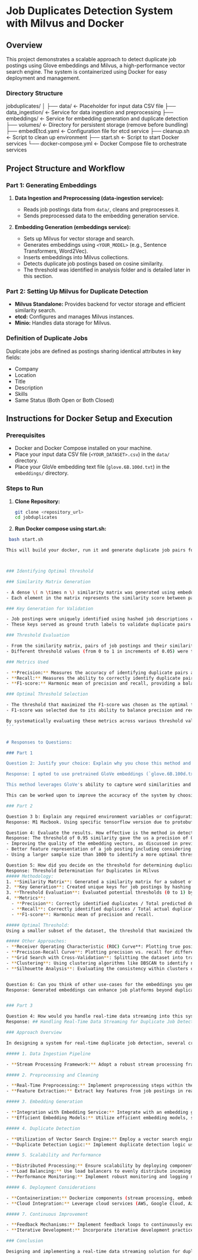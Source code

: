 # Job Duplicates Detection System with Milvus and Docker

## Overview

This project demonstrates a scalable approach to detect duplicate job postings using Glove embeddings and Milvus, a high-performance vector search engine. The system is containerized using Docker for easy deployment and management.

### Directory Structure

jobduplicates/
│
├── data/                   <- Placeholder for input data CSV file
├── data_ingestion/         <- Service for data ingestion and preprocessing
├── embeddings/             <- Service for embedding generation and duplicate detection
├── volumes/                <- Directory for persistent storage (remove before bundling)
├── embedEtcd.yaml          <- Configuration file for etcd service
├── cleanup.sh              <- Script to clean up environment
├── start.sh                <- Script to start Docker services
└── docker-compose.yml      <- Docker Compose file to orchestrate services


## Project Structure and Workflow

### Part 1: Generating Embeddings

1. **Data Ingestion and Preprocessing (data-ingestion service):**
   - Reads job postings data from `data/`, cleans and preprocesses it.
   - Sends preprocessed data to the embedding generation service.

2. **Embedding Generation (embeddings service):**
   - Sets up Milvus for vector storage and search.
   - Generates embeddings using `<YOUR_MODEL>` (e.g., Sentence Transformers, Word2Vec).
   - Inserts embeddings into Milvus collections.
   - Detects duplicate job postings based on cosine similarity.
   - The threshold was identified in analysis folder and is detailed later in this section.

### Part 2: Setting Up Milvus for Duplicate Detection

- **Milvus Standalone:** Provides backend for vector storage and efficient similarity search.
- **etcd:** Configures and manages Milvus instances.
- **Minio:** Handles data storage for Milvus.

### Definition of Duplicate Jobs

Duplicate jobs are defined as postings sharing identical attributes in key fields:
- Company
- Location
- Title
- Description
- Skills
- Same Status (Both Open or Both Closed)

## Instructions for Docker Setup and Execution

### Prerequisites

- Docker and Docker Compose installed on your machine.
- Place your input data CSV file (`<YOUR_DATASET>.csv`) in the `data/` directory.
- Place your GloVe embedding text file (`glove.6B.100d.txt`) in the `embeddings/` directory.



### Steps to Run

1. **Clone Repository:**
   ```bash
   git clone <repository_url>
   cd jobduplicates

2. **Run Docker compose using start.sh:**
  ```bash
   bash start.sh

This will build your docker, run it and generate duplicate job pairs for you in /embeddings as 'duplicate job pairs.csv'



### Identifying Optimal threshold

### Similarity Matrix Generation

- A dense \( n \times n \) similarity matrix was generated using embedding vectors of job postings.
- Each element in the matrix represents the similarity score between pairs of job postings.

### Key Generation for Validation

- Job postings were uniquely identified using hashed job descriptions combined with selected features such as job title, company name, location, and skills.
- These keys served as ground truth labels to validate duplicate pairs.

### Threshold Evaluation

- From the similarity matrix, pairs of job postings and their similarity scores were extracted.
- Different threshold values (from 0 to 1 in increments of 0.05) were tested to classify pairs with similarity scores above the threshold as duplicates.

### Metrics Used

- **Precision:** Measures the accuracy of identifying duplicate pairs among all predicted duplicates.
- **Recall:** Measures the ability to correctly identify duplicate pairs among all actual duplicates.
- **F1-score:** Harmonic mean of precision and recall, providing a balanced assessment of duplicate detection performance.

### Optimal Threshold Selection

- The threshold that maximized the F1-score was chosen as the optimal threshold for duplicate detection.
- F1-score was selected due to its ability to balance precision and recall, ensuring effective identification of duplicates while minimizing false positives.

By systematically evaluating these metrics across various threshold values, we established an efficient approach to detect duplicate job postings using Milvus.
'''


# Responses to Questions:

### Part 1

Question 2: Justify your choice: Explain why you chose this method and its potential advantages for this task and its potential advantages in the context of duplicate detection.

Response: I opted to use pretrained GloVe embeddings (`glove.6B.100d.txt`) for generating embeddings for the job descriptions due to their efficiency and effectiveness in capturing semantic relationships between words. GloVe embeddings are pre-trained on large corpora, ensuring they have a rich understanding of various contexts and nuances in the language. By generating embeddings for fields like job description, title, company, location, and skills, and then concatenating them, we create a comprehensive representation of each job post.

This method leverages GloVe's ability to capture word similarities and contextual information, which is crucial for accurately detecting duplicates in the job postings data. Additionally, GloVe embeddings are computationally efficient and can be easily integrated with TensorFlow, ensuring a streamlined and reproducible workflow.

This can be worked upon to improve the accuracy of the system by choosing a finetuned glove embedding, domain specific embeddings, ensemble of embeddings, contextual embeddings using BERT, RoBERTa or other tranformer based embedding vectors.

### Part 2

Question 3 b: Explain any required environment variables or configurations.
Response: M1 Macbook. Using specific tensorflow version due to protobuf compatibility issues between tensorflow and pymilvus. Refer to Dockerfile in /embeddings.

Question 4: Evaluate the results. How effective is the method in detecting duplicates?
Response: The threshold of 0.95 similarity gave the us a precision of 0.000120, recall of 0.133333, and f1 score of 0.000240. The peformance of this method can be improved in a number of ways given proper time:
- Improving the quality of the embedding vectors, as discussed in previous response, Looking at different approaches such as weighted average of embedding of individual features, early fusion and late fusion while estimating similarity.
- Better feature representation of a job posting including considering other features such as qualification, better preprocessing of text
- Using a larger sample size than 1000 to identify a more optimal threshold

Question 5: How did you decide on the threshold for determining duplicates in Milvus? Which metrics are you using?
Response: Threshold Determination for Duplicates in Milvus
##### Methodology:
1. **Similarity Matrix**: Generated a similarity matrix for a subset of job postings using embedding vectors.
2. **Key Generation**: Created unique keys for job postings by hashing job descriptions and concatenating selected features.
3. **Threshold Evaluation**: Evaluated potential thresholds (0 to 1) by classifying pairs with similarity scores above the threshold as duplicates.
4. **Metrics**:
    - **Precision**: Correctly identified duplicates / Total predicted duplicates.
    - **Recall**: Correctly identified duplicates / Total actual duplicates.
    - **F1-score**: Harmonic mean of precision and recall.

##### Optimal Threshold:
Using a smaller subset of the dataset, the threshold that maximized the F1-score was selected. This approach balances precision and recall, ensuring effective duplicate detection. The optimal threshold is then applied to the larger dataset for efficient duplicate identification.

##### Other Approaches:
- **Receiver Operating Characteristic (ROC) Curve**: Plotting true positive rate vs. false positive rate and selecting the threshold with the highest area under the curve (AUC).
- **Precision-Recall Curve**: Plotting precision vs. recall for different thresholds and choosing the point that maximizes the F1-score or another relevant metric.
- **Grid Search with Cross-Validation**: Splitting the dataset into training and validation sets to iteratively find the best threshold.
- **Clustering**: Using clustering algorithms like DBSCAN to identify natural groupings of duplicates based on similarity scores.
- **Silhouette Analysis**: Evaluating the consistency within clusters of duplicates and non-duplicates to select an optimal threshold.


Question 6: Can you think of other use-cases for the embeddings you generated, beyond duplicate detection?
Response: Generated embeddings can enhance job platforms beyond duplicate detection by enabling personalized job recommendations, semantic search, automated resume matching, job classification, and market segmentation. They can optimize job descriptions, extract key skills, and identify trends in skill demand. Additionally, embeddings aid in detecting fraudulent postings, ensuring diversity and inclusion in job descriptions, and improving internal mobility and referral systems. These embeddings also support generating concise job summaries and highlighting key content, significantly boosting the efficiency and effectiveness of HR processes.


### Part 3

Question 4: How would you handle real-time data streaming into this system?
Response: ## Handling Real-Time Data Streaming for Duplicate Job Detection

### Approach Overview

In designing a system for real-time duplicate job detection, several critical considerations come into play to ensure efficiency, scalability, and accuracy. Here’s a structured approach to address the challenge:

##### 1. Data Ingestion Pipeline

- **Stream Processing Framework:** Adopt a robust stream processing framework like Apache Kafka, Apache Flink, or AWS Kinesis. This framework will manage the continuous flow of incoming job postings from various sources, such as job boards or APIs.

##### 2. Preprocessing and Cleaning

- **Real-Time Preprocessing:** Implement preprocessing steps within the stream processing framework. Tasks include noise removal, tokenization, handling special characters, and possibly stemming or lemmatization of text data.
- **Feature Extraction:** Extract key features from job postings in real-time, such as job title, description, company name, location, and skills.

##### 3. Embedding Generation

- **Integration with Embedding Service:** Integrate with an embedding generation service capable of generating embeddings for job postings in real-time.
- **Efficient Embedding Models:** Utilize efficient embedding models, such as pre-trained GloVe embeddings. Consideration should also be given to updating embeddings dynamically based on continuous learning or fine-tuning processes.

##### 4. Duplicate Detection

- **Utilization of Vector Search Engine:** Employ a vector search engine like Milvus for efficient similarity search operations in real-time.
- **Duplicate Detection Logic:** Implement duplicate detection logic using similarity thresholds derived from embeddings and feature-based keys generated during preprocessing.

##### 5. Scalability and Performance

- **Distributed Processing:** Ensure scalability by deploying components across distributed environments.
- **Load Balancing:** Use load balancers to evenly distribute incoming data streams across processing nodes, optimizing resource utilization.
- **Performance Monitoring:** Implement robust monitoring and logging mechanisms to track processing times, throughput, and system health metrics.

##### 6. Deployment Considerations

- **Containerization:** Dockerize components (stream processing, embedding generation, Milvus) for seamless deployment and scalability using Docker Compose or Kubernetes orchestration.
- **Cloud Integration:** Leverage cloud services (AWS, Google Cloud, Azure) for elastic scaling of infrastructure based on workload demands.

##### 7. Continuous Improvement

- **Feedback Mechanisms:** Implement feedback loops to continuously evaluate and enhance the duplicate detection model based on real-time performance metrics and user feedback.
- **Iterative Development:** Incorporate iterative development practices to refine embedding models and fine-tune algorithms based on evolving data patterns and job posting characteristics.

### Conclusion

Designing and implementing a real-time data streaming solution for duplicate job detection involves integrating stream processing, embedding generation, and similarity search components effectively. By leveraging scalable technologies, monitoring system performance, and iterating based on real-time insights, the system can achieve accurate and efficient duplicate detection in a dynamic operational environment.
